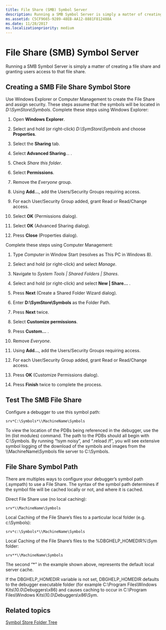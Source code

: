 ```yaml
---
title: File Share (SMB) Symbol Server
description: Running a SMB Symbol Server is simply a matter of creating a file share and granting users access to that file share.
ms.assetid: C5CF9665-9289-48EB-AA12-8881F812488A
ms.date: 11/28/2017
ms.localizationpriority: medium
---
```


# File Share (SMB) Symbol Server


Running a SMB Symbol Server is simply a matter of creating a file share and granting users access to that file share.

## <span id="Creating_a_SMB_File_Share_Symbol_Store_"></span><span id="creating_a_smb_file_share_symbol_store_"></span><span id="CREATING_A_SMB_FILE_SHARE_SYMBOL_STORE_"></span>Creating a SMB File Share Symbol Store


Use Windows Explorer or Computer Management to create the File Share and assign security. These steps assume that the symbols will be located in *D:\\SymStore\\Symbols*. Complete these steps using Windows Explorer:

1. Open **Windows Explorer**.

2. Select and hold (or right-click) *D:\\SymStore\\Symbols* and choose **Properties**.

3. Select the **Sharing** tab.

4. Select **Advanced Sharing**… .

5. Check *Share this folder*.

6. Select **Permissions**.

7. Remove the *Everyone* group.

8. Using **Add…**, add the Users/Security Groups requiring access.

9. For each User/Security Group added, grant Read or Read/Change access.

10. Select **OK** (Permissions dialog).

11. Select **OK** (Advanced Sharing dialog).

12. Press **Close** (Properties dialog).

Complete these steps using Computer Management:

1. Type *Computer* in Window Start (resolves as This PC in Windows 8).

2. Select and hold (or right-click) and select *Manage*.

3. Navigate to *System Tools | Shared Folders | Shares*.

4. Select and hold (or right-click) and select **New | Share…** .

5. Press **Next** (Create a Shared Folder Wizard dialog).

6. Enter **D:\\SymStore\\Symbols** as the Folder Path.

7. Press **Next** twice.

8. Select **Customize permissions**.

9. Press **Custom…** .

10. Remove *Everyone*.

11. Using **Add…**, add the Users/Security Groups requiring access.

12. For each User/Security Group added, grant Read or Read/Change access.

13. Press **OK** (Customize Permissions dialog).

14. Press **Finish** twice to complete the process.

## <span id="Test_The_SMB_File_Share"></span><span id="test_the_smb_file_share"></span><span id="TEST_THE_SMB_FILE_SHARE"></span>Test The SMB File Share


Configure a debugger to use this symbol path:

```text
srv*C:\Symbols*\\MachineName\Symbols
```

To view the location of the PDBs being referenced in the debugger, use the lm (list modules) command. The path to the PDBs should all begin with C:\\Symbols. By running “!sym noisy”, and “.reload /f”, you will see extensive symbol logging of the download of the symbols and images from the \\\\MachineName\\Symbols file server to C:\\Symbols.

## <span id="File_Share_Symbol_Path"></span><span id="file_share_symbol_path"></span><span id="FILE_SHARE_SYMBOL_PATH"></span>File Share Symbol Path


There are multiples ways to configure your debugger’s symbol path (.sympath) to use a File Share. The syntax of the symbol path determines if the symbol file will be cached locally or not, and where it is cached.

Direct File Share use (no local caching):

```text
srv*\\MachineName\Symbols
```

Local Caching of the File Share’s files to a particular local folder (e.g. c:\\Symbols):

```text
srv*c:\Symbols*\\MachineName\Symbols
```

Local Caching of the File Share’s files to the %DBGHELP\_HOMEDIR%\\Sym folder:

```text
srv**\\MachineName\Symbols
```

The second “\*” in the example shown above, represents the default local server cache.

If the DBGHELP\_HOMEDIR variable is not set, DBGHELP\_HOMEDIR defaults to the debugger executable folder (for example C:\\Program Files\\Windows Kits\\10.0\\Debuggers\\x86) and causes caching to occur in C:\\Program Files\\Windows Kits\\10.0\\Debuggers\\x86\\Sym.

## <span id="related_topics"></span>Related topics


[Symbol Store Folder Tree](symbol-store-folder-tree.md)

 

 






